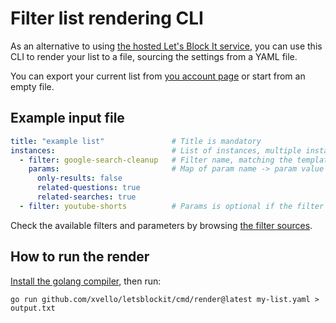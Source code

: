 # Filter list rendering CLI

As an alternative to using [the hosted Let's Block It service](https://letsblock.it),
you can use this CLI to render your list to a file, sourcing the settings from a YAML file.

You can export your current list from [you account page](https://letsblock.it/user/account) or start
from an empty file.

## Example input file

```yaml
title: "example list"               # Title is mandatory
instances:                          # List of instances, multiple instances of a given filter is supported
  - filter: google-search-cleanup   # Filter name, matching the template's file name
    params:                         # Map of param name -> param value
      only-results: false
      related-questions: true
      related-searches: true
  - filter: youtube-shorts          # Params is optional if the filter has no options
```

Check the available filters and parameters by browsing
[the filter sources](https://github.com/xvello/letsblockit/tree/main/data/filters).

## How to run the render

[Install the golang compiler](https://go.dev/doc/install), then run:

```shell
go run github.com/xvello/letsblockit/cmd/render@latest my-list.yaml > output.txt
```
